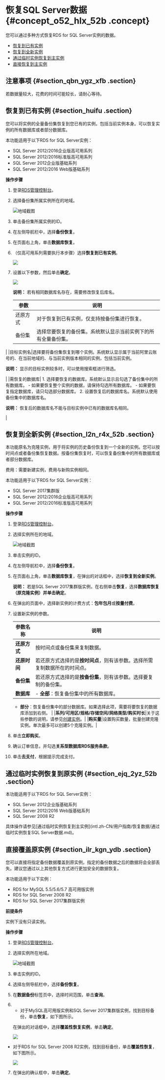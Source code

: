 # 恢复SQL Server数据 {#concept_o52_hlx_52b .concept}

您可以通过多种方式恢复RDS for SQL Server实例的数据。

-   [恢复到已有实例](#)
-   [恢复到全新实例](#)
-   [通过临时实例恢复到主实例](#)
-   [直接恢复到主实例](#)

## 注意事项 {#section_qbn_ygz_xfb .section}

若数据量较大，花费的时间可能较长，请耐心等待。

## 恢复到已有实例 {#section_huifu .section}

您可以将实例的全量备份集恢复到您已有的实例，包括当前实例本身。可以恢复实例的所有数据库或者部分数据库。

本功能适用于以下RDS for SQL Server实例：

-   SQL Server 2012/2016企业版高可用系列
-   SQL Server 2012/2016标准版高可用系列
-   SQL Server 2012企业版基础系列
-   SQL Server 2012/2016 Web版基础系列

**操作步骤**

1.  登录[RDS管理控制台](https://rds.console.aliyun.com/)。
2.  选择备份集所属实例所在的地域。

    ![地域截图](http://static-aliyun-doc.oss-cn-hangzhou.aliyuncs.com/assets/img/7882/154746010937169_zh-CN.png)

3.  单击备份集所属实例的ID。
4.  在左侧导航栏中，选择**备份恢复**。
5.  在页面右上角，单击**数据库恢复**。
6.  （仅高可用系列需要执行本步骤）选择**恢复到已有实例**。

    ![](http://static-aliyun-doc.oss-cn-hangzhou.aliyuncs.com/assets/img/17685/154746010910029_zh-CN.png)

7.  设置以下参数，然后单击**确定**。

    ![](http://static-aliyun-doc.oss-cn-hangzhou.aliyuncs.com/assets/img/17685/154746010910031_zh-CN.png)

    **说明：** 若有相同数据库名存在，需要修改恢复后库名。

    |参数|说明|
    |--|--|
    |还原方式|对于恢复到已有实例，仅支持按备份集进行恢复。|
    |备份集|选择您要恢复的备份集。系统默认显示当前实例下的所有全量备份集。

|
    |目标实例名|选择要将备份集恢复到哪个实例。系统默认显示属于当前阿里云账号的、在当前地域的、与当前实例版本相同的实例，包括当前实例。

**说明：** 显示的目标实例较多时，可以使用搜索框进行筛选。

|
    |需恢复的数据库|     1.  选择要恢复的数据库。系统默认显示且勾选了备份集中的所有数据库。
        -   如果要恢复整个实例的数据，请保持勾选所有数据库。
        -   如果要恢复指定数据库，请只勾选部分数据库。
    2.  设置恢复后的数据库名。系统默认使用备份集中的数据库名。

**说明：** 恢复后的数据库名不能与目标实例中已有的数据库名相同。

 |


## 恢复到全新实例 {#section_l2n_r4x_52b .section}

本功能原名为克隆实例，用于将实例的历史备份恢复到一个全新的实例。您可以按时间点或者备份集恢复数据。按备份集恢复时，可以恢复备份集中的所有数据库或者部分数据库。

费用：需要新建实例，费用与新购实例相同。

本功能适用于以下RDS for SQL Server实例：

-   SQL Server 2017集群版
-   SQL Server 2012/2016企业版高可用系列
-   SQL Server 2012/2016标准版高可用系列

**操作步骤**

1.  登录[RDS管理控制台](https://rds.console.aliyun.com/)。
2.  选择实例所在的地域。

    ![地域截图](http://static-aliyun-doc.oss-cn-hangzhou.aliyuncs.com/assets/img/7882/154746010937169_zh-CN.png)

3.  单击实例的ID。
4.  在左侧导航栏中，选择**备份恢复**。
5.  在页面右上角，单击**数据库恢复**，在弹出的对话框中，选择**恢复到全新实例**。

    **说明：** 若是SQL Server 2017集群版实例，在右侧单击**恢复**，选择**数据库恢复（原克隆实例）**并单击**确定**。

6.  在弹出的页面中，选择新实例的计费方式：**包年包月**或**按量付费**。
7.  设置新实例的参数。

    |参数名称|说明|
    |----|--|
    |**还原方式**|按时间点或备份集来复制数据。|
    |**还原时间**|若还原方式选择的是**按时间点**，则有该参数。选择所需复制数据所在的时间点。|
    |**备份集**|若还原方式选择的是**按备份集**，则有该参数。选择要复制的备份集。|
    |**数据库**|     -   **全部**：恢复备份集中的所有数据库。
    -   **部分**：恢复备份集中的部分数据库。如果选择此项，需要将要恢复的数据库添加到右侧。
 |
    |**系列/可用区/规格/存储空间/网络类型/购买时长**|关于这些参数的说明，请参见[创建实例](../../../../../intl.zh-CN/快速入门MySQL版/创建实例.md)。|
    |**购买量**|设置购买数量，批量创建克隆实例。单次最多可以创建5个克隆实例。|

8.  单击**立即购买**。
9.  确认订单信息，并勾选**关系型数据库RDS服务条款**。
10. 单击**去支付**，根据提示完成支付。

## 通过临时实例恢复到原实例 {#section_ejq_2yz_52b .section}

本功能适用于以下RDS for SQL Server实例：

-   SQL Server 2012企业版基础系列
-   SQL Server 2012/2016 Web版基础系列
-   SQL Server 2008 R2

具体操作请参见[通过临时实例恢复到主实例](intl.zh-CN/用户指南/恢复数据/通过临时实例恢复SQL Server数据.md)。

## 直接覆盖原实例 {#section_ilr_kgn_ydb .section}

您可以直接将指定备份数据覆盖到原实例，指定的备份数据之后的数据将会全部丢失。建议您通过以上其他恢复方式进行更加安全的数据恢复。

本功能适用于以下实例：

-   RDS for MySQL 5.5/5.6/5.7 高可用版实例
-   RDS for SQL Server 2008 R2
-   RDS for SQL Server 2017集群版实例

**前提条件**

实例下没有只读实例。

**操作步骤**

1.  登录[RDS管理控制台](https://rds.console.aliyun.com/)。
2.  选择实例所在地域。

    ![地域截图](http://static-aliyun-doc.oss-cn-hangzhou.aliyuncs.com/assets/img/7882/154746010937169_zh-CN.png)

3.  单击实例的ID。
4.  选择左侧导航栏中，选择**备份恢复**。
5.  在**数据备份**标签页中，选择时间范围，单击**查询**。
6.  -   对于MySQL高可用版实例和SQL Server 2017集群版实例，找到目标备份，单击**恢复**，如下图所示。

    在弹出的对话框中，选择**覆盖性恢复实例**，单击**确定**。

    ![](http://static-aliyun-doc.oss-cn-hangzhou.aliyuncs.com/assets/img/17685/154746011010040_zh-CN.png)

-   对于RDS for SQL Server 2008 R2实例，找到目标备份，单击**覆盖性恢复**，如下图所示。

    ![](http://static-aliyun-doc.oss-cn-hangzhou.aliyuncs.com/assets/img/17685/154746011010049_zh-CN.png)

7.  在弹出的确认框中，单击**确定**。


